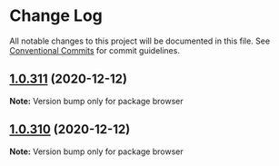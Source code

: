 # Change Log

All notable changes to this project will be documented in this file.
See [Conventional Commits](https://conventionalcommits.org) for commit guidelines.

## [1.0.311](https://github.com/kristiyan-ASW-G-08/codetalker-podcasting/compare/v1.0.310...v1.0.311) (2020-12-12)

**Note:** Version bump only for package browser





## [1.0.310](https://github.com/kristiyan-ASW-G-08/codetalker-podcasting/compare/v1.0.309...v1.0.310) (2020-12-12)

**Note:** Version bump only for package browser
